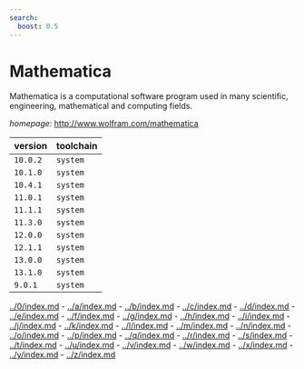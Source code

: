 ```yaml
---
search:
  boost: 0.5
---
```

# Mathematica

Mathematica is a computational software program used in many scientific, engineering, mathematical and computing fields.

*homepage*: <http://www.wolfram.com/mathematica>

version | toolchain
--------|----------
``10.0.2`` | ``system``
``10.1.0`` | ``system``
``10.4.1`` | ``system``
``11.0.1`` | ``system``
``11.1.1`` | ``system``
``11.3.0`` | ``system``
``12.0.0`` | ``system``
``12.1.1`` | ``system``
``13.0.0`` | ``system``
``13.1.0`` | ``system``
``9.0.1`` | ``system``

[../0/index.md](0) - [../a/index.md](a) - [../b/index.md](b) - [../c/index.md](c) - [../d/index.md](d) - [../e/index.md](e) - [../f/index.md](f) - [../g/index.md](g) - [../h/index.md](h) - [../i/index.md](i) - [../j/index.md](j) - [../k/index.md](k) - [../l/index.md](l) - [../m/index.md](m) - [../n/index.md](n) - [../o/index.md](o) - [../p/index.md](p) - [../q/index.md](q) - [../r/index.md](r) - [../s/index.md](s) - [../t/index.md](t) - [../u/index.md](u) - [../v/index.md](v) - [../w/index.md](w) - [../x/index.md](x) - [../y/index.md](y) - [../z/index.md](z)

